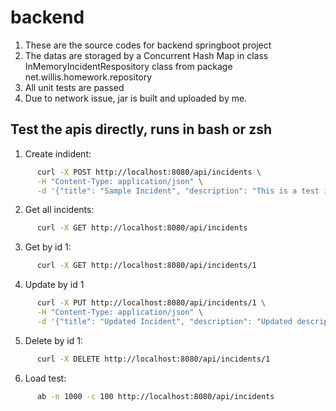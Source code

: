 # backend
1. These are the source codes for backend springboot project
2. The datas are storaged by a Concurrent Hash Map in class InMemoryIncidentRespository class from package net.willis.homework.repository
3. All unit tests are passed
4. Due to network issue, jar is built and uploaded by me.

## Test the apis directly, runs in bash or zsh
1.	Create indident:
```bash
      curl -X POST http://localhost:8080/api/incidents \
      -H "Content-Type: application/json" \
      -d '{"title": "Sample Incident", "description": "This is a test incident", "status": "OPEN", "priority": "HIGH"}'
```
2.	Get all incidents:
```bash
      curl -X GET http://localhost:8080/api/incidents
```
3.	Get by id 1:
```bash
      curl -X GET http://localhost:8080/api/incidents/1
```
4.	Update by id 1
```bash
      curl -X PUT http://localhost:8080/api/incidents/1 \
      -H "Content-Type: application/json" \
      -d '{"title": "Updated Incident", "description": "Updated description", "status": "IN_PROGRESS", "priority": "MEDIUM"}'
```
5.	Delete by id 1:
```bash
      curl -X DELETE http://localhost:8080/api/incidents/1
```
6.  Load test:
```bash
      ab -n 1000 -c 100 http://localhost:8080/api/incidents
```